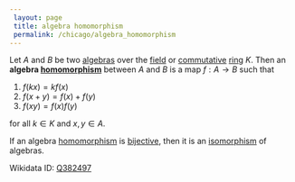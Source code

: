 ```yaml
---
 layout: page
 title: algebra homomorphism
 permalink: /chicago/algebra_homomorphism
---
```

Let $A$ and $B$ be two [algebras](https://mathgloss.github.io/MathGloss/chicago/algebra_over_a_field) over the [field](https://mathgloss.github.io/MathGloss/chicago/field) or [commutative](https://mathgloss.github.io/MathGloss/chicago/commutative) [ring](https://mathgloss.github.io/MathGloss/chicago/ring) $K$. Then an **algebra [homomorphism](https://mathgloss.github.io/MathGloss/chicago/homomorphism)** between $A$ and $B$ is a map $f:A\to B$ such that 
1. $f(kx) = kf(x)$
2. $f(x+y) = f(x) + f(y)$
3. $f(xy) = f(x)f(y)$

for all $k\in K$ and $x,y\in A$.

If an algebra [homomorphism](https://mathgloss.github.io/MathGloss/chicago/homomorphism) is [bijective](https://mathgloss.github.io/MathGloss/chicago/bijective), then it is an [isomorphism](https://mathgloss.github.io/MathGloss/chicago/isomorphism) of algebras.

Wikidata ID: [Q382497](https://www.wikidata.org/wiki/Q382497)